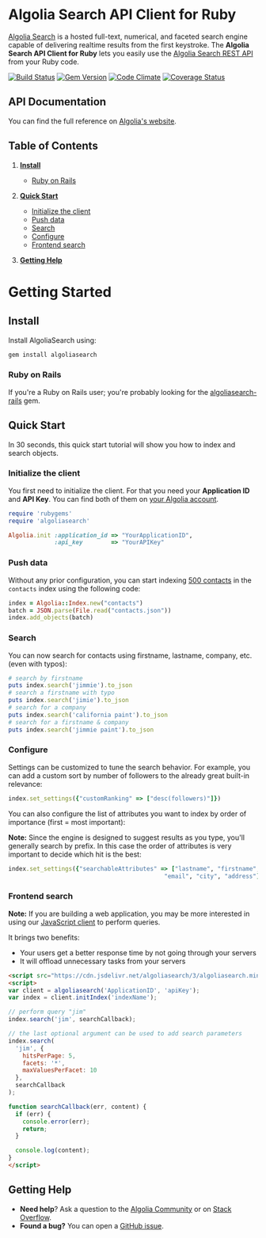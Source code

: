 # Algolia Search API Client for Ruby

[Algolia Search](https://www.algolia.com) is a hosted full-text, numerical, and faceted search engine capable of delivering realtime results from the first keystroke.
The **Algolia Search API Client for Ruby** lets you easily use the [Algolia Search REST API](https://www.algolia.com/doc/rest-api/search) from your Ruby code.

[![Build Status](https://travis-ci.org/algolia/algoliasearch-client-ruby.svg?branch=master)](https://travis-ci.org/algolia/algoliasearch-client-ruby) [![Gem Version](https://badge.fury.io/rb/algoliasearch.svg)](http://badge.fury.io/rb/algoliasearch) [![Code Climate](https://codeclimate.com/github/algolia/algoliasearch-client-ruby.svg)](https://codeclimate.com/github/algolia/algoliasearch-client-ruby) [![Coverage Status](https://coveralls.io/repos/algolia/algoliasearch-client-ruby/badge.svg)](https://coveralls.io/r/algolia/algoliasearch-client-ruby)






## API Documentation

You can find the full reference on [Algolia's website](https://www.algolia.com/doc/api-client/ruby/).


## Table of Contents


1. **[Install](#install)**

    * [Ruby on Rails](#ruby-on-rails)

1. **[Quick Start](#quick-start)**

    * [Initialize the client](#initialize-the-client)
    * [Push data](#push-data)
    * [Search](#search)
    * [Configure](#configure)
    * [Frontend search](#frontend-search)

1. **[Getting Help](#getting-help)**





# Getting Started



## Install

Install AlgoliaSearch using:

```bash
gem install algoliasearch
```

### Ruby on Rails

If you're a Ruby on Rails user; you're probably looking for the [algoliasearch-rails](https://github.com/algolia/algoliasearch-rails) gem.

## Quick Start

In 30 seconds, this quick start tutorial will show you how to index and search objects.

### Initialize the client

You first need to initialize the client. For that you need your **Application ID** and **API Key**.
You can find both of them on [your Algolia account](https://www.algolia.com/api-keys).

```ruby
require 'rubygems'
require 'algoliasearch'

Algolia.init :application_id => "YourApplicationID",
             :api_key        => "YourAPIKey"
```

### Push data

Without any prior configuration, you can start indexing [500 contacts](https://github.com/algolia/algoliasearch-client-csharp/blob/master/contacts.json) in the ```contacts``` index using the following code:
```ruby
index = Algolia::Index.new("contacts")
batch = JSON.parse(File.read("contacts.json"))
index.add_objects(batch)
```

### Search

You can now search for contacts using firstname, lastname, company, etc. (even with typos):

```ruby
# search by firstname
puts index.search('jimmie').to_json
# search a firstname with typo
puts index.search('jimie').to_json
# search for a company
puts index.search('california paint').to_json
# search for a firstname & company
puts index.search('jimmie paint').to_json
```

### Configure

Settings can be customized to tune the search behavior. For example, you can add a custom sort by number of followers to the already great built-in relevance:

```ruby
index.set_settings({"customRanking" => ["desc(followers)"]})
```

You can also configure the list of attributes you want to index by order of importance (first = most important):

**Note:** Since the engine is designed to suggest results as you type, you'll generally search by prefix.
In this case the order of attributes is very important to decide which hit is the best:

```ruby
index.set_settings({"searchableAttributes" => ["lastname", "firstname", "company",
                                            "email", "city", "address"]})
```

### Frontend search

**Note:** If you are building a web application, you may be more interested in using our [JavaScript client](https://github.com/algolia/algoliasearch-client-javascript) to perform queries.

It brings two benefits:
  * Your users get a better response time by not going through your servers
  * It will offload unnecessary tasks from your servers

```html
<script src="https://cdn.jsdelivr.net/algoliasearch/3/algoliasearch.min.js"></script>
<script>
var client = algoliasearch('ApplicationID', 'apiKey');
var index = client.initIndex('indexName');

// perform query "jim"
index.search('jim', searchCallback);

// the last optional argument can be used to add search parameters
index.search(
  'jim', {
    hitsPerPage: 5,
    facets: '*',
    maxValuesPerFacet: 10
  },
  searchCallback
);

function searchCallback(err, content) {
  if (err) {
    console.error(err);
    return;
  }

  console.log(content);
}
</script>
```

## Getting Help

- **Need help**? Ask a question to the [Algolia Community](https://discourse.algolia.com/) or on [Stack Overflow](http://stackoverflow.com/questions/tagged/algolia).
- **Found a bug?** You can open a [GitHub issue](https://github.com/algolia/algoliasearch-client-ruby/issues).



